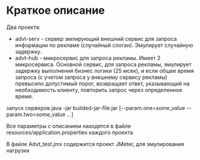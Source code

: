 # Краткое описание

Два проекта:

 * advt-serv - сервер эмлирующий внешний сервис для запроса информации по рекламе (случайный слоган). Эмулирует случайную задержку.
 * advt-hub - микросервис для запроса рекламы. Имеет 2 микросервиса. Основной сервис, для запроса рекламы, эмулирует задержку выполнения бизнес логики (25 мсек), и если общее время запроса (с учетом запроса у внешнему сервису рекламы) превысило допустимый порог, возвращает ответ, указывающий на необходимость клиенту, повторить запрос через определенное время.

запуск серверов 
java -jar builded-jar-file.jar  [--param.one=some_value --param.two=some_value ...]

Все параметры c описанием находятся в файле resources/application.properties каждого проекта

В файле Advt_test.jmx содержится проект JMeter, для эмулирования нагрузки